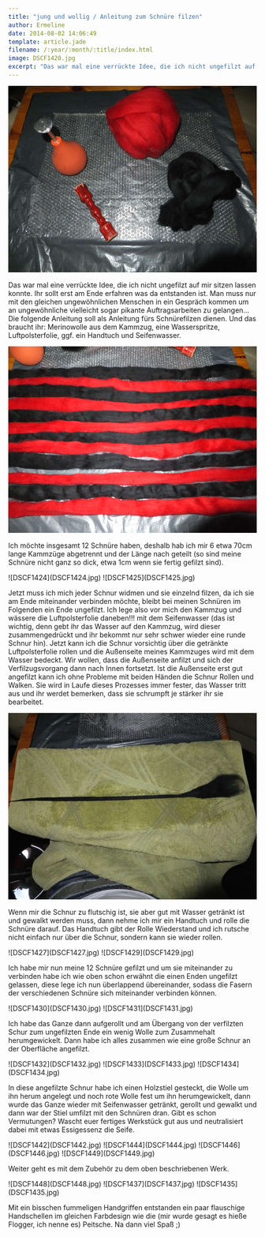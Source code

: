 ```yaml
---
title: "jung und wollig / Anleitung zum Schnüre filzen"
author: Ermeline
date: 2014-08-02 14:06:49
template: article.jade
filename: /:year/:month/:title/index.html
image: DSCF1420.jpg
excerpt: "Das war mal eine verrückte Idee, die ich nicht ungefilzt auf mir sitzen lassen konnte. "
---
```


![DSCF1420](DSCF1420.jpg)

Das war mal eine verrückte Idee, die ich nicht ungefilzt auf mir sitzen
lassen konnte. Ihr sollt erst am Ende erfahren was da entstanden ist.
Man muss nur mit den gleichen ungewöhnlichen Menschen in ein Gespräch
kommen um an ungewöhnliche vielleicht sogar pikante Auftragsarbeiten zu
gelangen... Die folgende Anleitung soll als Anleitung fürs Schnürefilzen
dienen. Und das braucht ihr: Merinowolle aus dem Kammzug, eine
Wasserspritze, Luftpolsterfolie, ggf. ein Handtuch und Seifenwasser.

![DSCF1422](DSCF1422.jpg)

Ich möchte insgesamt 12 Schnüre haben, deshalb hab ich mir 6 etwa 70cm
lange Kammzüge abgetrennt und der Länge nach geteilt (so sind meine
Schnüre nicht ganz so dick, etwa 1cm wenn sie fertig gefilzt sind).

<div class="slideshow_landscape">
![DSCF1424](DSCF1424.jpg)
![DSCF1425](DSCF1425.jpg)
</div>

Jetzt muss ich mich jeder Schnur widmen und sie einzelnd filzen, da ich
sie am Ende miteinander verbinden möchte, bleibt bei meinen Schnüren im
Folgenden ein Ende ungefilzt. Ich lege also vor mich den Kammzug und
wässere die Luftpolsterfolie daneben!!! mit dem Seifenwasser (das ist
wichtig, denn gebt ihr das Wasser auf den Kammzug, wird dieser
zusammengedrückt und ihr bekommt nur sehr schwer wieder eine runde
Schnur hin). Jetzt kann ich die Schnur vorsichtig über die getränkte
Luftpolsterfolie rollen und die Außenseite meines Kammzuges wird mit dem
Wasser bedeckt. Wir wollen, dass die Außenseite anfilzt und sich der
Verfilzugsvorgang dann nach Innen fortsetzt. Ist die Außenseite erst gut
angefilzt kann ich ohne Probleme mit beiden Händen die Schnur Rollen und
Walken. Sie wird in Laufe dieses Prozesses immer fester, das Wasser
tritt aus und ihr werdet bemerken, dass sie schrumpft je stärker ihr sie
bearbeitet.  

![DSCF1426](DSCF1426.jpg)

Wenn mir die Schnur zu flutschig ist, sie aber gut mit Wasser getränkt
ist und gewalkt werden muss, dann nehme ich mir ein Handtuch und rolle
die Schnüre darauf. Das Handtuch gibt der Rolle Wiederstand und ich
rutsche nicht einfach nur über die Schnur, sondern kann sie wieder
rollen.

<div class="slideshow_landscape">
![DSCF1427](DSCF1427.jpg)
![DSCF1429](DSCF1429.jpg)
</div>

Ich habe mir nun meine 12 Schnüre gefilzt und um sie miteinander zu
verbinden habe ich wie oben schon erwähnt die einen Enden ungefilzt
gelassen, diese lege ich nun überlappend übereinander, sodass die Fasern
der verschiedenen Schnüre sich miteinander verbinden können.

<div class="slideshow_landscape">
![DSCF1430](DSCF1430.jpg)
![DSCF1431](DSCF1431.jpg)
</div>

Ich habe das Ganze dann aufgerollt und am Übergang von der verfilzten
Schur zum ungefilzten Ende ein wenig Wolle zum Zusammehalt
herumgewickelt. Dann habe ich alles zusammen wie eine große Schnur an
der Oberfläche angefilzt.

<div class="slideshow_landscape">
![DSCF1432](DSCF1432.jpg)
![DSCF1433](DSCF1433.jpg)
![DSCF1434](DSCF1434.jpg)
</div>

In diese angefilzte Schnur habe ich einen Holzstiel gesteckt, die Wolle
um ihn herum angelegt und noch rote Wolle fest um ihn herumgewickelt,
dann wurde das Ganze wieder mit Seifenwasser getränkt, gerollt und
gewalkt und dann war der Stiel umfilzt mit den Schnüren dran. Gibt es
schon Vermutungen? Wascht euer fertiges Werkstück gut aus und
neutralisiert dabei mit etwas Essigessenz die Seife.

<div class="slideshow_landscape">
![DSCF1442](DSCF1442.jpg)
![DSCF1444](DSCF1444.jpg)
![DSCF1446](DSCF1446.jpg)
![DSCF1449](DSCF1449.jpg)
</div>

Weiter geht es mit dem Zubehör zu dem oben beschriebenen Werk.

<div class="slideshow_landscape">
![DSCF1448](DSCF1448.jpg)
![DSCF1437](DSCF1437.jpg)
![DSCF1435](DSCF1435.jpg)
</div>

Mit ein bisschen fummeligen Handgriffen entstanden ein paar flauschige
Handschellen im gleichen Farbdesign wie die (mir wurde gesagt es hieße
Flogger, ich nenne es) Peitsche. Na dann viel Spaß ;)
